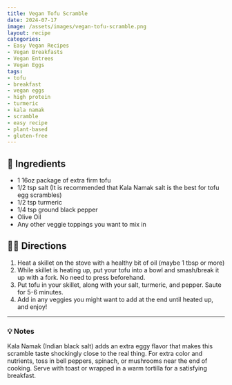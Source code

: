 ```yaml
---
title: Vegan Tofu Scramble
date: 2024-07-17
image: /assets/images/vegan-tofu-scramble.png
layout: recipe
categories:
- Easy Vegan Recipes
- Vegan Breakfasts
- Vegan Entrees
- Vegan Eggs
tags:
- tofu
- breakfast
- vegan eggs
- high protein
- turmeric
- kala namak
- scramble
- easy recipe
- plant-based
- gluten-free
---
```


## 🧾 Ingredients

- 1 16oz package of extra firm tofu
- 1/2 tsp  salt (It is recommended that Kala Namak salt is the best for tofu egg scrambles)
- 1/2 tsp turmeric
- 1/4 tsp ground black pepper
- Olive Oil
- Any other veggie toppings you want to mix in


## 👩‍🍳 Directions

1. Heat a skillet on the stove with a healthy bit of oil (maybe 1 tbsp or more)
2. While skillet is heating up, put your tofu into a bowl and smash/break it up with a fork. No need to press beforehand.
3. Put tofu in your skillet, along with your salt, turmeric, and pepper. Saute for 5-6 minutes.
4. Add in any veggies you might want to add at the end until heated up, and enjoy!


---

### 💡 Notes

Kala Namak (Indian black salt) adds an extra eggy flavor that makes this scramble taste shockingly close to the real thing. For extra color and nutrients, toss in bell peppers, spinach, or mushrooms near the end of cooking. Serve with toast or wrapped in a warm tortilla for a satisfying breakfast.
